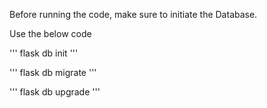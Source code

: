 Before running the code, make sure to initiate the Database.

Use the below code

'''
flask db init
'''

'''
flask db migrate
'''

'''
flask db upgrade
'''
